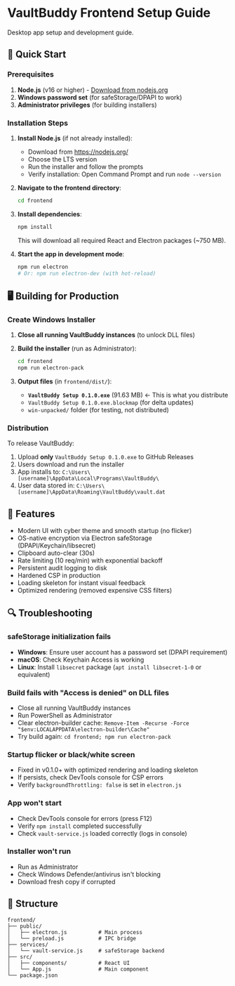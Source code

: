 # VaultBuddy Frontend Setup Guide

Desktop app setup and development guide.

## 🚀 Quick Start

### Prerequisites

1. **Node.js** (v16 or higher) - [Download from nodejs.org](https://nodejs.org/)
2. **Windows password set** (for safeStorage/DPAPI to work)
3. **Administrator privileges** (for building installers)

### Installation Steps

1. **Install Node.js** (if not already installed):
   - Download from https://nodejs.org/
   - Choose the LTS version
   - Run the installer and follow the prompts
   - Verify installation: Open Command Prompt and run `node --version`

2. **Navigate to the frontend directory**:
   ```bash
   cd frontend
   ```

3. **Install dependencies**:
   ```bash
   npm install
   ```
   This will download all required React and Electron packages (~750 MB).

4. **Start the app in development mode**:
   ```bash
   npm run electron
   # Or: npm run electron-dev (with hot-reload)
   ```

## 🖥️ Building for Production

### Create Windows Installer

1. **Close all running VaultBuddy instances** (to unlock DLL files)

2. **Build the installer** (run as Administrator):
   ```bash
   cd frontend
   npm run electron-pack
   ```

3. **Output files** (in `frontend/dist/`):
   - **`VaultBuddy Setup 0.1.0.exe`** (91.63 MB) ← This is what you distribute
   - `VaultBuddy Setup 0.1.0.exe.blockmap` (for delta updates)
   - `win-unpacked/` folder (for testing, not distributed)

### Distribution

To release VaultBuddy:
1. Upload **only** `VaultBuddy Setup 0.1.0.exe` to GitHub Releases
2. Users download and run the installer
3. App installs to: `C:\Users\[username]\AppData\Local\Programs\VaultBuddy\`
4. User data stored in: `C:\Users\[username]\AppData\Roaming\VaultBuddy\vault.dat`

## 🔧 Features

- Modern UI with cyber theme and smooth startup (no flicker)
- OS-native encryption via Electron safeStorage (DPAPI/Keychain/libsecret)
- Clipboard auto-clear (30s)
- Rate limiting (10 req/min) with exponential backoff
- Persistent audit logging to disk
- Hardened CSP in production
- Loading skeleton for instant visual feedback
- Optimized rendering (removed expensive CSS filters)

## 🔍 Troubleshooting

### safeStorage initialization fails
- **Windows**: Ensure user account has a password set (DPAPI requirement)
- **macOS**: Check Keychain Access is working
- **Linux**: Install `libsecret` package (`apt install libsecret-1-0` or equivalent)

### Build fails with "Access is denied" on DLL files
- Close all running VaultBuddy instances
- Run PowerShell as Administrator
- Clear electron-builder cache: `Remove-Item -Recurse -Force "$env:LOCALAPPDATA\electron-builder\Cache"`
- Try build again: `cd frontend; npm run electron-pack`

### Startup flicker or black/white screen
- Fixed in v0.1.0+ with optimized rendering and loading skeleton
- If persists, check DevTools console for CSP errors
- Verify `backgroundThrottling: false` is set in `electron.js`

### App won't start
- Check DevTools console for errors (press F12)
- Verify `npm install` completed successfully
- Check `vault-service.js` loaded correctly (logs in console)

### Installer won't run
- Run as Administrator
- Check Windows Defender/antivirus isn't blocking
- Download fresh copy if corrupted

## 📁 Structure

```
frontend/
├── public/
│   ├── electron.js          # Main process
│   └── preload.js           # IPC bridge
├── services/
│   └── vault-service.js     # safeStorage backend
├── src/
│   ├── components/          # React UI
│   └── App.js               # Main component
└── package.json
```
